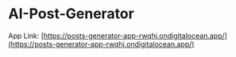# AI-Post-Generator

App Link: [https://posts-generator-app-rwqhj.ondigitalocean.app/](https://posts-generator-app-rwqhj.ondigitalocean.app/)
